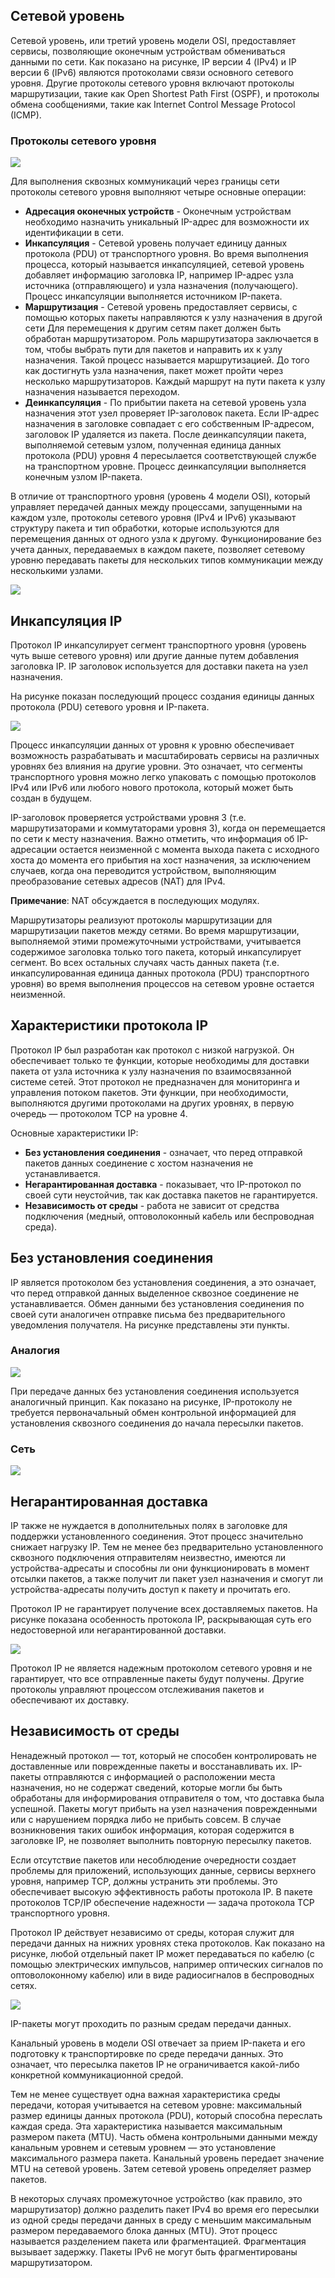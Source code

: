 <!-- verified: agorbachev 03.05.2022 -->

<!-- 8.1.1 -->
## Сетевой уровень

Сетевой уровень, или третий уровень модели OSI, предоставляет сервисы, позволяющие оконечным устройствам обмениваться данными по сети. Как показано на рисунке, IP версии 4 (IPv4) и IP версии 6 (IPv6) являются протоколами связи основного сетевого уровня. Другие протоколы сетевого уровня включают протоколы маршрутизации, такие как Open Shortest Path First (OSPF), и протоколы обмена сообщениями, такие как Internet Control Message Protocol (ICMP).

### Протоколы сетевого уровня

![](./assets/8.1.1-1.png)
<!-- /courses/itn-dl/aeed0794-34fa-11eb-ad9a-f74babed41a6/af215e06-34fa-11eb-ad9a-f74babed41a6/assets/2e08d584-1c25-11ea-81a0-ffc2c49b96bc.svg -->

Для выполнения сквозных коммуникаций через границы сети протоколы сетевого уровня выполняют четыре основные операции:

* **Адресация оконечных устройств** - Оконечным устройствам необходимо назначить уникальный IP-адрес для возможности их идентификации в сети.
* **Инкапсуляция** - Сетевой уровень получает единицу данных протокола (PDU) от транспортного уровня. Во время выполнения процесса, который называется инкапсуляцией, сетевой уровень добавляет информацию заголовка IP, например IP-адрес узла источника (отправляющего) и узла назначения (получающего). Процесс инкапсуляции выполняется источником IP-пакета.
* **Маршрутизация**  - Сетевой уровень предоставляет сервисы, с помощью которых пакеты направляются к узлу назначения в другой сети Для перемещения к другим сетям пакет должен быть обработан маршрутизатором. Роль маршрутизатора заключается в том, чтобы выбрать пути для пакетов и направить их к узлу назначения. Такой процесс называется маршрутизацией. До того как достигнуть узла назначения, пакет может пройти через несколько маршрутизаторов. Каждый маршрут на пути пакета к узлу назначения называется переходом.
* **Деинкапсуляция**  - По прибытии пакета на сетевой уровень узла назначения этот узел проверяет IP-заголовок пакета. Если IP-адрес назначения в заголовке совпадает с его собственным IP-адресом, заголовок IP удаляется из пакета. После деинкапсуляции пакета, выполняемой сетевым узлом, полученная единица данных протокола (PDU) уровня 4 пересылается соответствующей службе на транспортном уровне. Процесс деинкапсуляции выполняется конечным узлом IP-пакета.

В отличие от транспортного уровня (уровень 4 модели OSI), который управляет передачей данных между процессами, запущенными на каждом узле, протоколы сетевого уровня (IPv4 и IPv6) указывают структуру пакета и тип обработки, которые используются для перемещения данных от одного узла к другому. Функционирование без учета данных, передаваемых в каждом пакете, позволяет сетевому уровню передавать пакеты для нескольких типов коммуникации между несколькими узлами.

![](./assets/8.1.1-2.gif)

<!-- 8.1.2 -->
## Инкапсуляция IP

Протокол IP инкапсулирует сегмент транспортного уровня (уровень чуть выше сетевого уровня) или другие данные путем добавления заголовка IP. IP заголовок используется для доставки пакета на узел назначения.

На рисунке показан последующий процесс создания единицы данных протокола (PDU) сетевого уровня и IP-пакета.

![](./assets/8.1.2.png)
<!-- /courses/itn-dl/aeed0794-34fa-11eb-ad9a-f74babed41a6/af215e06-34fa-11eb-ad9a-f74babed41a6/assets/2e094ab4-1c25-11ea-81a0-ffc2c49b96bc.svg -->

Процесс инкапсуляции данных от уровня к уровню обеспечивает возможность разрабатывать и масштабировать сервисы на различных уровнях без влияния на другие уровни. Это означает, что сегменты транспортного уровня можно легко упаковать с помощью протоколов IPv4 или IPv6 или любого нового протокола, который может быть создан в будущем.

IP-заголовок проверяется устройствами уровня 3 (т.е. маршрутизаторами и коммутаторами уровня 3), когда он перемещается по сети к месту назначения. Важно отметить, что информация об IP-адресации остается неизменной с момента выхода пакета с исходного хоста до момента его прибытия на хост назначения, за исключением случаев, когда она переводится устройством, выполняющим преобразование сетевых адресов (NAT) для IPv4.

**Примечание**: NAT обсуждается в последующих модулях.

Маршрутизаторы реализуют протоколы маршрутизации для маршрутизации пакетов между сетями. Во время маршрутизации, выполняемой этими промежуточными устройствами, учитывается содержимое заголовка только того пакета, который инкапсулирует сегмент. Во всех остальных случаях часть данных пакета (т.е. инкапсулированная единица данных протокола (PDU) транспортного уровня) во время выполнения процессов на сетевом уровне остается неизменной.

<!-- 8.1.3 -->
## Характеристики протокола IP

Протокол IP был разработан как протокол с низкой нагрузкой. Он обеспечивает только те функции, которые необходимы для доставки пакета от узла источника к узлу назначения по взаимосвязанной системе сетей. Этот протокол не предназначен для мониторинга и управления потоком пакетов. Эти функции, при необходимости, выполняются другими протоколами на других уровнях, в первую очередь — протоколом TCP на уровне 4.

Основные характеристики IP:

* **Без установления соединения**   - означает, что перед отправкой пакетов данных соединение с хостом назначения не устанавливается.
* **Негарантированная доставка**  - показывает, что IP-протокол по своей сути неустойчив, так как доставка пакетов не гарантируется.
* **Независимость от среды**  - работа не зависит от средства подключения (медный, оптоволоконный кабель или беспроводная среда).

<!-- 8.1.4 -->
## Без установления соединения

IP является протоколом без установления соединения, а это означает, что перед отправкой данных выделенное сквозное соединение не устанавливается. Обмен данными без установления соединения по своей сути аналогичен отправке письма без предварительного уведомления получателя. На рисунке представлены эти пункты.

### Аналогия

![](./assets/8.1.4-1.png)
<!-- /courses/itn-dl/aeed0794-34fa-11eb-ad9a-f74babed41a6/af215e06-34fa-11eb-ad9a-f74babed41a6/assets/2e09bfe4-1c25-11ea-81a0-ffc2c49b96bc.svg -->

При передаче данных без установления соединения используется аналогичный принцип. Как показано на рисунке, IP-протоколу не требуется первоначальный обмен контрольной информацией для установления сквозного соединения до начала пересылки пакетов.

### Сеть

![](./assets/8.1.4-2.png)
<!-- /courses/itn-dl/aeed0794-34fa-11eb-ad9a-f74babed41a6/af215e06-34fa-11eb-ad9a-f74babed41a6/assets/2e09e6f4-1c25-11ea-81a0-ffc2c49b96bc.svg -->

<!-- 8.1.5 -->
## Негарантированная доставка

IP также не нуждается в дополнительных полях в заголовке для поддержки установленного соединения. Этот процесс значительно снижает нагрузку IP. Тем не менее без предварительно установленного сквозного подключения отправителям неизвестно, имеются ли устройства-адресаты и способны ли они функционировать в момент отсылки пакетов, а также получит ли пакет узел назначения и смогут ли устройства-адресаты получить доступ к пакету и прочитать его.

Протокол IP не гарантирует получение всех доставляемых пакетов. На рисунке показана особенность протокола IP, раскрывающая суть его недостоверной или негарантированной доставки.

![](./assets/8.1.5.png)
<!-- /courses/itn-dl/aeed0794-34fa-11eb-ad9a-f74babed41a6/af215e06-34fa-11eb-ad9a-f74babed41a6/assets/2e0a3511-1c25-11ea-81a0-ffc2c49b96bc.svg -->

Протокол IP не является надежным протоколом сетевого уровня и не гарантирует, что все отправленные пакеты будут получены. Другие протоколы управляют процессом отслеживания пакетов и обеспечивают их доставку.

<!-- 8.1.6 -->
## Независимость от среды

Ненадежный протокол — тот, который не способен контролировать не доставленные или поврежденные пакеты и восстанавливать их. IP-пакеты отправляются с информацией о расположении места назначения, но не содержат сведений, которые могли бы быть обработаны для информирования отправителя о том, что доставка была успешной. Пакеты могут прибыть на узел назначения поврежденными или с нарушением порядка либо не прибыть совсем. В случае возникновения таких ошибок информация, которая содержится в заголовке IP, не позволяет выполнить повторную пересылку пакетов.

Если отсутствие пакетов или несоблюдение очередности создает проблемы для приложений, использующих данные, сервисы верхнего уровня, например TCP, должны устранить эти проблемы. Это обеспечивает высокую эффективность работы протокола IP. В пакете протоколов TCP/IP обеспечение надежности — задача протокола TCP транспортного уровня.

Протокол IP действует независимо от среды, которая служит для передачи данных на нижних уровнях стека протоколов. Как показано на рисунке, любой отдельный пакет IP может передаваться по кабелю (с помощью электрических импульсов, например оптических сигналов по оптоволоконному кабелю) или в виде радиосигналов в беспроводных сетях.

![](./assets/8.1.6.png)
<!-- /courses/itn-dl/aeed0794-34fa-11eb-ad9a-f74babed41a6/af215e06-34fa-11eb-ad9a-f74babed41a6/assets/2e0a8333-1c25-11ea-81a0-ffc2c49b96bc.svg -->

IP-пакеты могут проходить по разным средам передачи данных.

Канальный уровень в модели OSI отвечает за прием IP-пакета и его подготовку к транспортировке по среде передачи данных. Это означает, что пересылка пакетов IP не ограничивается какой-либо конкретной коммуникационной средой.

Тем не менее существует одна важная характеристика среды передачи, которая учитывается на сетевом уровне: максимальный размер единицы данных протокола (PDU), который способна переслать каждая среда. Эта характеристика называется максимальным размером пакета (MTU). Часть обмена контрольными данными между канальным уровнем и сетевым уровнем — это установление максимального размера пакета. Канальный уровень передает значение MTU на сетевой уровень. Затем сетевой уровень определяет размер пакетов.

В некоторых случаях промежуточное устройство (как правило, это маршрутизатор) должно разделить пакет IPv4 во время его пересылки из одной среды передачи данных в среду с меньшим максимальным размером передаваемого блока данных (MTU). Этот процесс называется разделением пакета или фрагментацией. Фрагментация вызывает задержку. Пакеты IPv6 не могут быть фрагментированы маршрутизатором.

<!-- 8.1.7 -->
<!-- quiz -->

